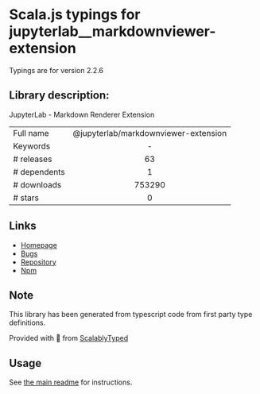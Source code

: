 
# Scala.js typings for jupyterlab__markdownviewer-extension

Typings are for version 2.2.6

## Library description:
JupyterLab - Markdown Renderer Extension

|                    |                 |
| ------------------ | :-------------: |
| Full name          | @jupyterlab/markdownviewer-extension |
| Keywords           | - |
| # releases         | 63 |
| # dependents       | 1 |
| # downloads        | 753290 |
| # stars            | 0 |

## Links
- [Homepage](https://github.com/jupyterlab/jupyterlab)
- [Bugs](https://github.com/jupyterlab/jupyterlab/issues)
- [Repository](https://github.com/jupyterlab/jupyterlab)
- [Npm](https://www.npmjs.com/package/%40jupyterlab%2Fmarkdownviewer-extension)
    


## Note
This library has been generated from typescript code from first party type definitions.

Provided with :purple_heart: from [ScalablyTyped](https://github.com/oyvindberg/ScalablyTyped)

## Usage
See [the main readme](../../readme.md) for instructions.


